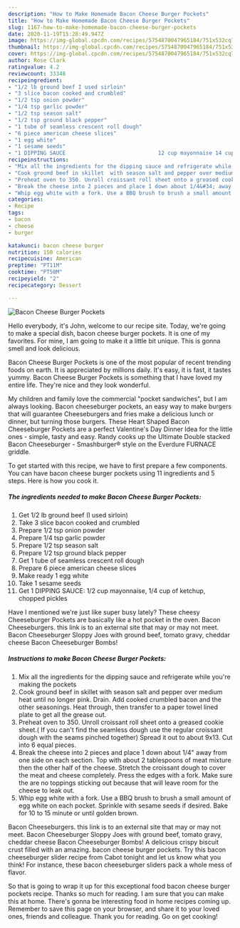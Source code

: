 ```yaml
---
description: "How to Make Homemade Bacon Cheese Burger Pockets"
title: "How to Make Homemade Bacon Cheese Burger Pockets"
slug: 1167-how-to-make-homemade-bacon-cheese-burger-pockets
date: 2020-11-19T15:28:49.947Z
image: https://img-global.cpcdn.com/recipes/5754870047965184/751x532cq70/bacon-cheese-burger-pockets-recipe-main-photo.jpg
thumbnail: https://img-global.cpcdn.com/recipes/5754870047965184/751x532cq70/bacon-cheese-burger-pockets-recipe-main-photo.jpg
cover: https://img-global.cpcdn.com/recipes/5754870047965184/751x532cq70/bacon-cheese-burger-pockets-recipe-main-photo.jpg
author: Rose Clark
ratingvalue: 4.2
reviewcount: 33348
recipeingredient:
- "1/2 lb ground beef I used sirloin"
- "3 slice bacon cooked and crumbled"
- "1/2 tsp onion powder"
- "1/4 tsp garlic powder"
- "1/2 tsp season salt"
- "1/2 tsp ground black pepper"
- "1 tube of seamless crescent roll dough"
- "6 piece american cheese slices"
- "1 egg white"
- "1 sesame seeds"
- "1 DIPPING SAUCE                             12 cup mayonnaise 14 cup of ketchup chopped pickles"
recipeinstructions:
- "Mix all the ingredients for the dipping sauce and refrigerate while you&#39;re making the pockets"
- "Cook ground beef in skillet  with season salt and pepper over medium heat until no longer pink. Drain. Add cooked crumbled bacon and the other seasonings. Heat through, then transfer to a paper towel lined plate to get all the grease out."
- "Preheat oven to 350. Unroll croissant roll sheet onto a greased cookie sheet.( If you can&#39;t find the seamless dough use the regular croissant dough with the seams pinched together) Spread it out to about 9x13. Cut into 6 equal pieces."
- "Break the cheese into 2 pieces and place 1 down about 1/4&#34; away from one side on each section. Top with about 2 tablespoons of meat mixture then the other half of the cheese. Stretch the croissant dough to cover the meat and cheese  completely. Press the edges with a fork. Make sure the are no toppings sticking out because that will leave room for the cheese to leak out."
- "Whip egg white with a fork. Use a BBQ brush to brush a small amount of egg white on each pocket. Sprinkle with sesame seeds if desired.  Bake for 10 to 15 minute or until golden brown."
categories:
- Recipe
tags:
- bacon
- cheese
- burger

katakunci: bacon cheese burger 
nutrition: 150 calories
recipecuisine: American
preptime: "PT11M"
cooktime: "PT50M"
recipeyield: "2"
recipecategory: Dessert

---
```



![Bacon Cheese Burger Pockets](https://img-global.cpcdn.com/recipes/5754870047965184/751x532cq70/bacon-cheese-burger-pockets-recipe-main-photo.jpg)

Hello everybody, it's John, welcome to our recipe site. Today, we're going to make a special dish, bacon cheese burger pockets. It is one of my favorites. For mine, I am going to make it a little bit unique. This is gonna smell and look delicious.

Bacon Cheese Burger Pockets is one of the most popular of recent trending foods on earth. It is appreciated by millions daily. It's easy, it is fast, it tastes yummy. Bacon Cheese Burger Pockets is something that I have loved my entire life. They're nice and they look wonderful.

My children and family love the commercial &#34;pocket sandwiches&#34;, but I am always looking. Bacon cheeseburger pockets, an easy way to make burgers that will guarantee Cheeseburgers and fries make a delicious lunch or dinner, but turning those burgers. These Heart Shaped Bacon Cheeseburger Pockets are a perfect Valentine&#39;s Day Dinner Idea for the little ones - simple, tasty and easy. Randy cooks up the Ultimate Double stacked Bacon Cheeseburger - Smashburger® style on the Everdure FURNACE griddle.


To get started with this recipe, we have to first prepare a few components. You can have bacon cheese burger pockets using 11 ingredients and 5 steps. Here is how you cook it.

<!--inarticleads1-->

##### The ingredients needed to make Bacon Cheese Burger Pockets:

1. Get 1/2 lb ground beef (I used sirloin)
1. Take 3 slice bacon cooked and crumbled
1. Prepare 1/2 tsp onion powder
1. Prepare 1/4 tsp garlic powder
1. Prepare 1/2 tsp season salt
1. Prepare 1/2 tsp ground black pepper
1. Get 1 tube of seamless crescent roll dough
1. Prepare 6 piece american cheese slices
1. Make ready 1 egg white
1. Take 1 sesame seeds
1. Get 1 DIPPING SAUCE:                             1/2 cup mayonnaise, 1/4 cup of ketchup, chopped pickles


Have I mentioned we&#39;re just like super busy lately? These cheesy Cheeseburger Pockets are basically like a hot pocket in the oven. Bacon Cheeseburgers. this link is to an external site that may or may not meet. Bacon Cheeseburger Sloppy Joes with ground beef, tomato gravy, cheddar cheese Bacon Cheeseburger Bombs! 

<!--inarticleads2-->

##### Instructions to make Bacon Cheese Burger Pockets:

1. Mix all the ingredients for the dipping sauce and refrigerate while you&#39;re making the pockets
1. Cook ground beef in skillet  with season salt and pepper over medium heat until no longer pink. Drain. Add cooked crumbled bacon and the other seasonings. Heat through, then transfer to a paper towel lined plate to get all the grease out.
1. Preheat oven to 350. Unroll croissant roll sheet onto a greased cookie sheet.( If you can&#39;t find the seamless dough use the regular croissant dough with the seams pinched together) Spread it out to about 9x13. Cut into 6 equal pieces.
1. Break the cheese into 2 pieces and place 1 down about 1/4&#34; away from one side on each section. Top with about 2 tablespoons of meat mixture then the other half of the cheese. Stretch the croissant dough to cover the meat and cheese  completely. Press the edges with a fork. Make sure the are no toppings sticking out because that will leave room for the cheese to leak out.
1. Whip egg white with a fork. Use a BBQ brush to brush a small amount of egg white on each pocket. Sprinkle with sesame seeds if desired.  Bake for 10 to 15 minute or until golden brown.


Bacon Cheeseburgers. this link is to an external site that may or may not meet. Bacon Cheeseburger Sloppy Joes with ground beef, tomato gravy, cheddar cheese Bacon Cheeseburger Bombs! A delicious crispy biscuit crust filled with an amazing. bacon cheese burger pockets. Try this bacon cheeseburger slider recipe from Cabot tonight and let us know what you think! For instance, these bacon cheeseburger sliders pack a whole mess of flavor. 

So that is going to wrap it up for this exceptional food bacon cheese burger pockets recipe. Thanks so much for reading. I am sure that you can make this at home. There's gonna be interesting food in home recipes coming up. Remember to save this page on your browser, and share it to your loved ones, friends and colleague. Thank you for reading. Go on get cooking!
